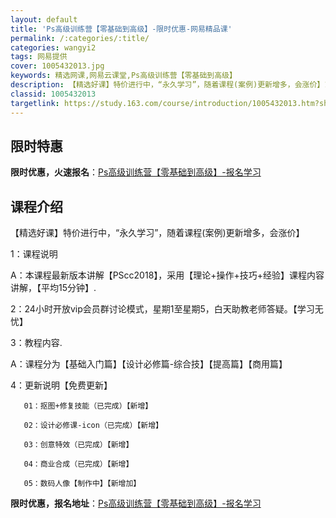 ```yaml
---
layout: default
title: 'Ps高级训练营【零基础到高级】-限时优惠-网易精品课'
permalink: /:categories/:title/
categories: wangyi2
tags: 网易提供
cover: 1005432013.jpg
keywords: 精选网课,网易云课堂,Ps高级训练营【零基础到高级】
description: 【精选好课】特价进行中，“永久学习”，随着课程(案例)更新增多，会涨价】1：课程说明A：本课程最新版本讲解【PScc20
classid: 1005432013
targetlink: https://study.163.com/course/introduction/1005432013.htm?share=1&shareId=1025206652&utm_campaign=share&utm_medium=iphoneShare&utm_source=&utm_u=1025206652
---
```


## 限时特惠

**限时优惠，火速报名**：[Ps高级训练营【零基础到高级】-报名学习](https://study.163.com/course/introduction/1005432013.htm?share=1&shareId=1025206652&utm_campaign=share&utm_medium=iphoneShare&utm_source=&utm_u=1025206652)

## 课程介绍

【精选好课】特价进行中，“永久学习”，随着课程(案例)更新增多，会涨价】





1：课程说明

A：本课程最新版本讲解【PScc2018】，采用【理论+操作+技巧+经验】课程内容讲解，【平均15分钟】.

2：24小时开放vip会员群讨论模式，星期1至星期5，白天助教老师答疑。【学习无忧】

3：教程内容.

A：课程分为【基础入门篇】【设计必修篇-综合技】【提高篇】【商用篇】

4：更新说明【免费更新】

       01：抠图+修复技能（已完成）【新增】

       02：设计必修课-icon（已完成）【新增】

       03：创意特效（已完成）【新增】

       04：商业合成（已完成）【新增】

       05：数码人像【制作中】【新增加】

**限时优惠，报名地址**：[Ps高级训练营【零基础到高级】-报名学习](https://study.163.com/course/introduction/1005432013.htm?share=1&shareId=1025206652&utm_campaign=share&utm_medium=iphoneShare&utm_source=&utm_u=1025206652)

